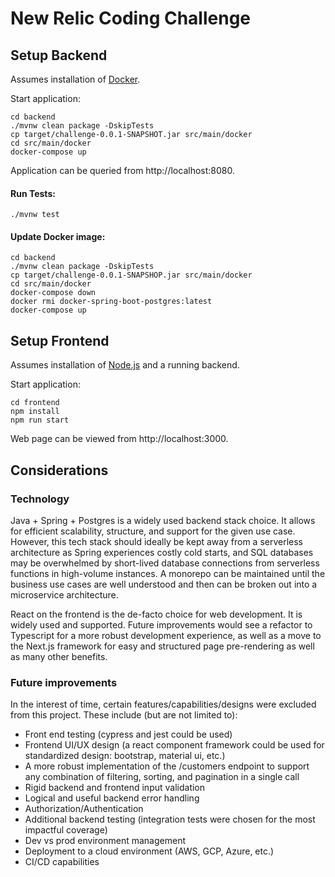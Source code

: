 # New Relic Coding Challenge
## Setup Backend
Assumes installation of [Docker](https://docs.docker.com/engine/install/).

Start application:
```shell
cd backend
./mvnw clean package -DskipTests
cp target/challenge-0.0.1-SNAPSHOT.jar src/main/docker
cd src/main/docker
docker-compose up
```
Application can be queried from http://localhost:8080.
#### Run Tests:
```shell
./mvnw test
```
#### Update Docker image:
```shell
cd backend
./mvnw clean package -DskipTests
cp target/challenge-0.0.1-SNAPSHOP.jar src/main/docker
cd src/main/docker
docker-compose down
docker rmi docker-spring-boot-postgres:latest
docker-compose up
```
## Setup Frontend
Assumes installation of [Node.js](https://nodejs.org/en/download/) and a running backend.

Start application:
```shell
cd frontend
npm install
npm run start
```
Web page can be viewed from http://localhost:3000.

## Considerations
### Technology
Java + Spring + Postgres is a widely used backend stack choice. It allows for efficient scalability, structure, and support for the given use case. However, this tech stack should ideally be kept away from a serverless architecture as Spring experiences costly cold starts, and SQL databases may be overwhelmed by short-lived database connections from serverless functions in high-volume instances. A monorepo can be maintained until the business use cases are well understood and then can be broken out into a microservice architecture.

React on the frontend is the de-facto choice for web development. It is widely used and supported. Future improvements would see a refactor to Typescript for a more robust development experience, as well as a move to the Next.js framework for easy and structured page pre-rendering as well as many other benefits.

### Future improvements
In the interest of time, certain features/capabilities/designs were excluded from this project. These include (but are not limited to):

- Front end testing (cypress and jest could be used)
- Frontend UI/UX design (a react component framework could be used for standardized design: bootstrap, material ui, etc.)
- A more robust implementation of the /customers endpoint to support any combination of filtering, sorting, and pagination in a single call
- Rigid backend and frontend input validation
- Logical and useful backend error handling
- Authorization/Authentication
- Additional backend testing (integration tests were chosen for the most impactful coverage)
- Dev vs prod environment management
- Deployment to a cloud environment (AWS, GCP, Azure, etc.)
- CI/CD capabilities
